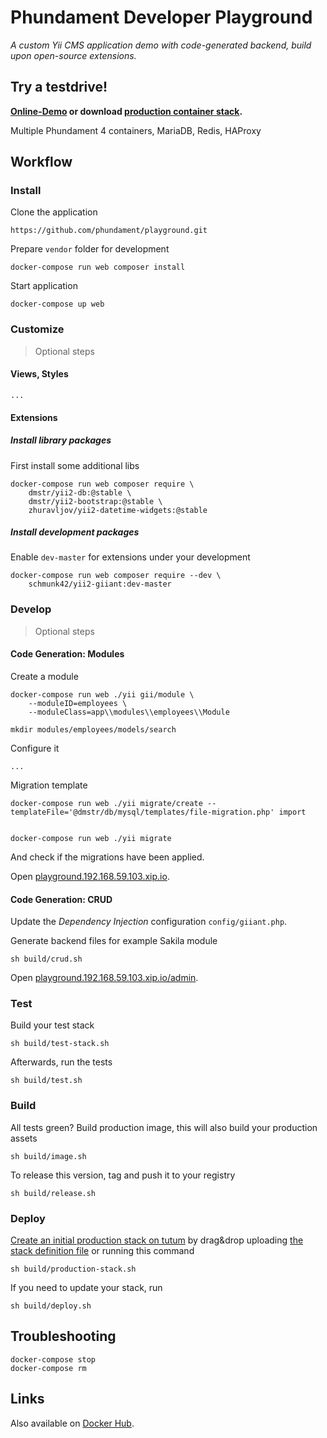 Phundament Developer Playground
===============================

*A custom Yii CMS application demo with code-generated backend, build upon open-source extensions.*

Try a testdrive!
----------------

**[Online-Demo](http://playground.188.166.2.35.xip.io) or download [production container stack](https://github.com/phundament/playground/blob/master/build/production.yml).** 

Multiple Phundament 4 containers, MariaDB, Redis, HAProxy


Workflow
--------


### Install

Clone the application

    https://github.com/phundament/playground.git
    
Prepare `vendor` folder for development
    
    docker-compose run web composer install

Start application

	docker-compose up web


### Customize

> Optional steps

#### Views, Styles

    ...

#### Extensions

##### Install library packages

First install some additional libs

	docker-compose run web composer require \
		dmstr/yii2-db:@stable \
		dmstr/yii2-bootstrap:@stable \
		zhuravljov/yii2-datetime-widgets:@stable

##### Install development packages		
		
Enable `dev-master` for extensions under your development

	docker-compose run web composer require --dev \
		schmunk42/yii2-giiant:dev-master


### Develop

> Optional steps

#### Code Generation: Modules	
		
Create a module

	docker-compose run web ./yii gii/module \
        --moduleID=employees \
        --moduleClass=app\\modules\\employees\\Module
        
    mkdir modules/employees/models/search
	
Configure it

	...
	
Migration template
	
    docker-compose run web ./yii migrate/create --templateFile='@dmstr/db/mysql/templates/file-migration.php' import

    	    
    docker-compose run web ./yii migrate
	
	
And check if the migrations have been applied.

Open [playground.192.168.59.103.xip.io](http://playground.192.168.59.103.xip.io).   


#### Code Generation: CRUD

Update the *Dependency Injection* configuration `config/giiant.php`.

Generate backend files for example Sakila module

	sh build/crud.sh

Open [playground.192.168.59.103.xip.io/admin](http://playground.192.168.59.103.xip.io/admin).



### Test
       
Build your test stack       
       
    sh build/test-stack.sh
          
Afterwards, run the tests
          
    sh build/test.sh

       
### Build       

All tests green? Build production image, this will also build your production assets
    
    sh build/image.sh

To release this version, tag and push it to your registry

    sh build/release.sh    


### Deploy

        
[Create an initial production stack on tutum](https://dashboard.tutum.co/stack/launch/) by drag&drop uploading [the stack definition file](build/tutum.yml)
 or running this command

    sh build/production-stack.sh

If you need to update your stack, run

    sh build/deploy.sh



Troubleshooting
---------------

    docker-compose stop
    docker-compose rm


Links
-----

Also available on [Docker Hub](https://registry.hub.docker.com/u/schmunk42/phundament-playground/).
